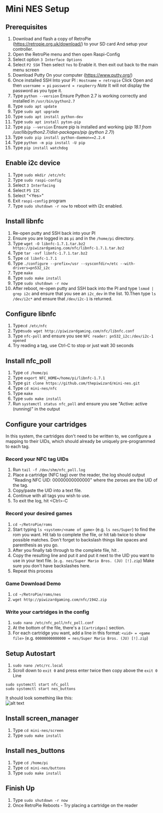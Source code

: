 # Mini NES Setup

## Prerequisites

1. Download and flash a copy of RetroPie (https://retropie.org.uk/download/) to your SD card And setup your controller.
2. Open the RetroPie menu and then open Raspi-Config
3. Select option `3 Interface Options`
4. Select `P2 SSH` Then select `Yes` to Enable it.  then exit out back to the main menu screen
5. Download Putty On your computer  (https://www.putty.org/)
6. Once installed SSH Into your PI : `Hostname = retropie` Click Open and then `username = pi` `password = raspberry` *Note* It will not display the password as you type it.
7.  Type `python --version` Ensure Python 2.7 is working correctly and installed in `/usr/bin/python2.7`
8.  Type `sudo apt update`
9.  Type `sudo apt upgrade`
10. Type `sudo apt install python-dev`
11. Type `sudo apt install pyton-pip`
12. Type `pip --version` Ensure pip is installed and working (*pip 18.1 from /usr/lib/python2.7/dist-packages/pip (python 2.7)*)
13. Type `sudo pip install python-daemon==2.2.4` 
14. Type `python -m pip install -U pip`
15. Type `pip install watchdog`

## Enable i2c device
1.  Type `sudo mkdir /etc/nfc`
2.  Type `sudo raspi-config`
3. Select `3 Interfacing`
4. Select `P5 I2C`
5. Select "\<Yes\>"
6. Exit `raspi-config` program
7.  Type `sudo shutdown -r now` to reboot with i2c enabled.

## Install libnfc
1. Re-open putty and SSH back into your PI
2. Ensure you are logged in as `pi` and in the `/home/pi` directory.
3.  Type `wget -O libnfc-1.7.1.tar.bz2 https://piwizardgaming.com/nfc/libnfc-1.7.1.tar.bz2`
3.  Type `tar -xvf libnfc-1.7.1.tar.bz2`
4.  Type `cd libnfc-1.7.1`
5.  Type `./configure --prefix=/usr --sysconfdir=/etc --with-drivers=pn532_i2c`
6.  Type `make`
7.  Type `sudo make install`
8.  Type `sudo shutdown -r now`
9. After reboot, re-open putty and SSH back into the PI and type `lsmod | grep i2c` and ensure that you see an `i2c_dev` in the list.
10.Then type `ls /dev/i2c*` and ensure that `/dev/i2c-1` is returned.

## Configure libnfc
1. Type`cd /etc/nfc`
2. Type`sudo wget http://piwizardgaming.com/nfc/libnfc.conf`
3. Type `nfc-poll` and ensure you see `NFC reader: pn532_i2c:/dev/i2c-1 opened`
4. Try reading a tag, use Ctrl-C to stop or just wait 30 seconds

## Install nfc_poll
1. Type `cd /home/pi`
2. Type `export NFC_HOME=/home/pi/libnfc-1.7.1`
3. Type `git clone https://github.com/thepiwizard/mini-nes.git`
4. Type `cd mini-nes/nfc`
5. Type `make`
6. Type `sudo make install`
7. Run `systemctl status nfc_poll` and ensure you see "Active: active (running)" in the output

## Configure your cartridges

In this system, the cartridges don't need to be written to, we configure a mapping to their UIDs, which should already be uniquely pre-programmed to each tag.

### Record your NFC tag UIDs
1. Run `tail -f /dev/shm/nfc_poll.log`
2. Place a cartridge (NFC tag) over the reader, the log should output "Reading NFC UID: 00000000000000" where the zeroes are the UID of the tag.
3. Copy/paste the UID into a text file.
4. Continue with all tags you wish to use.
5. To exit the log, hit \<Ctrl\>-C

### Record your desired games
1. `cd ~/RetroPie/roms`
2. Start typing `ls <system>/<name of game>` (e.g. `ls nes/Super`) to find the rom you want. Hit tab to complete the file, or hit tab twice to show possible matches. Don't forget to backslash things like spaces and parenthesis as you go.
3. After you finally tab through to the complete file, hit <enter>.
4. Copy the resulting line and put it and put it next to the UID you want to use in your text file. (`e.g. nes/Super Mario Bros. (JU) [!].zip`) Make sure you don't have backslashes here.
5. Repeat this process
  
### Game Download Demo ###
1. `cd ~/RetroPie/roms/nes`
2. `wget http://piwizardgaming.com/nfc/1942.zip`

### Write your cartridges in the config
1. `sudo nano /etc/nfc_poll/nfc_poll.conf`
2. At the bottom of the file, there's a `[Cartridges]` section.
3. For each cartridge you want, add a line in this format: `<uid> = <game file>` (e.g. `00000000000000 = nes/Super Mario Bros. (JU) [!].zip`)

## Setup Autostart
1. `sudo nano /etc/rc.local`
2. Scroll down to `exit 0` and press enter twice then copy above the `exit 0` Line
```
sudo systemctl start nfc_poll
sudo systemctl start nes_buttons
```
It should look something like this:<br>
![alt text](http://www.piwizardgaming.com/nfc/rclocal.png) 
 
## Install screen_manager
1.  Type `cd mini-nes/screen`
2.  Type `sudo make install`
  
## Install nes_buttons
1.  Type `cd /home/pi` 
2.  Type `cd mini-nes/buttons`
3.  Type `sudo make install`

## Finish Up ##
1.  Type `sudo shutdown -r now`
2.  Once RetroPie Reboots - Try placing a cartridge on the reader

